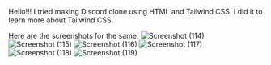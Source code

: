 Hello!!!
I tried making Discord clone using HTML and Tailwind CSS. I did it to learn more about Tailwind CSS.

Here are the screenshots for the same.
![Screenshot (114)](https://github.com/Priyanshu282002/discord-clone/assets/110727059/484cbd3b-d6cd-4dc9-b0b3-bbc84dfa9274)
![Screenshot (115)](https://github.com/Priyanshu282002/discord-clone/assets/110727059/d6851bc4-fd8d-4823-a790-85ffb53fa4d9)
![Screenshot (116)](https://github.com/Priyanshu282002/discord-clone/assets/110727059/20a1f73b-f476-4750-ae2d-16d7e233e5ee)
![Screenshot (117)](https://github.com/Priyanshu282002/discord-clone/assets/110727059/25b02e7f-cee7-44b0-8af3-3730772d220b)
![Screenshot (118)](https://github.com/Priyanshu282002/discord-clone/assets/110727059/dcca2dfd-2d05-4aa6-ae8e-66731738eb15)
![Screenshot (119)](https://github.com/Priyanshu282002/discord-clone/assets/110727059/38167f31-e84b-40a7-a5b0-a2df7c6f9e98)

